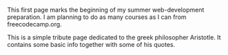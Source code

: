 This first page marks the beginning of my summer web-development preparation. I am planning to do as many courses as I can from freecodecamp.org. 

This is a simple tribute page dedicated to the greek philosopher Aristotle. It contains some basic info together with some of his quotes. 

